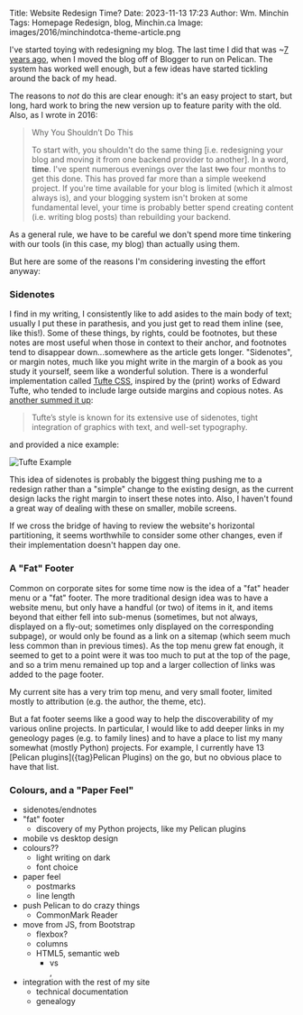 Title: Website Redesign Time?
Date: 2023-11-13 17:23
Author: Wm. Minchin
Tags: Homepage Redesign, blog, Minchin.ca
Image: images/2016/minchindotca-theme-article.png

I've started toying with redesigning my blog. The last time I did that was ~[7
years ago]({filename}20160912-i-redesigned-my-blog.md), when I moved the blog
off of Blogger to run on Pelican. The system has worked well enough, but a few
ideas have started tickling around the back of my head.

The reasons to *not* do this are clear enough: it's an easy project to start,
but long, hard work to bring the new version up to feature parity with the old.
Also, as I wrote in 2016:

> Why You Shouldn’t Do This
>
> To start with, you shouldn't do the same thing [i.e. redesigning your blog
> and moving it from one backend provider to another]. In a word, **time**.
> I've spent numerous evenings over the last <del>two</del> four months to get
> this done. This has proved far more than a simple weekend project. If you're
> time available for your blog is limited (which it almost always is), and your
> blogging system isn't broken at some fundamental level, your time is probably
> better spend creating content (i.e. writing blog posts) than rebuilding your
> backend.

As a general rule, we have to be careful we don't spend more time tinkering
with our tools (in this case, my blog) than actually using them.

But here are some of the reasons I'm considering investing the effort anyway:

### Sidenotes

I find in my writing, I consistently like to add asides to the main body of
text; usually I put these in parathesis, and you just get to read them inline
(see, like this!). Some of these things, by rights, could be footnotes, but
these notes are most useful when those in context to their anchor, and
footnotes tend to disappear down...somewhere as the article gets longer.
"Sidenotes", or margin notes, much like you might write in the margin of a book
as you study it yourself, seem like a wonderful solution. There is a wonderful
implementation called [Tufte CSS](https://edwardtufte.github.io/tufte-css/),
inspired by the (print) works of Edward Tufte, who tended to include large
outside margins and copious notes. As [another summed it
up](https://bookdown.org/yihui/rmarkdown/tufte-handouts.html):

> Tufte’s style is known for its extensive use of sidenotes, tight integration
> of graphics with text, and well-set typography.

and provided a nice example:

![Tufte Example]({static}images/2023/tufte-overview.png)

This idea of sidenotes is probably the biggest thing pushing me to a redesign
rather than a "simple" change to the existing design, as the current design
lacks the right margin to insert these notes into. Also, I haven't found a
great way of dealing with these on smaller, mobile screens.

If we cross the bridge of having to review the website's horizontal
partitioning, it seems worthwhile to consider some other changes, even if their
implementation doesn't happen day one.

### A "Fat" Footer

Common on corporate sites for some time now is the idea of a "fat" header menu
or a "fat" footer. The more traditional design idea was to have a website menu,
but only have a handful (or two) of items in it, and items beyond that either
fell into sub-menus (sometimes, but not always, displayed on a fly-out;
sometimes only displayed on the corresponding subpage), or would only be found
as a link on a sitemap (which seem much less common than in previous times). As
the top menu grew fat enough, it seemed to get to a point were it was too much
to put at the top of the page, and so a trim menu remained up top and a larger
collection of links was added to the page footer.

My current site has a very trim top menu, and very small footer, limited mostly
to attribution (e.g. the author, the theme, etc).

But a fat footer seems like a good way to help the discoverability of my
various online projects. In particular, I would like to add deeper links in my
geneology pages (e.g. to family lines) and to have a place to list my many
somewhat (mostly Python) projects. For example, I currently have 13 [Pelican
plugins]({tag}Pelican Plugins) on the go, but no obvious place to have that
list.

### Colours, and a "Paper Feel"



- sidenotes/endnotes
- "fat" footer
    - discovery of my Python projects, like my Pelican plugins
- mobile vs desktop design
- colours??
    - light writing on dark
    - font choice
- paper feel
    - postmarks
    - line length
- push Pelican to do crazy things
    - CommonMark Reader
- move from JS, from Bootstrap
    - flexbox?
    - columns
    - HTML5, semantic web
        - <div> vs <nav>, <article>
- integration with the rest of my site
    - technical documentation
    - genealogy


